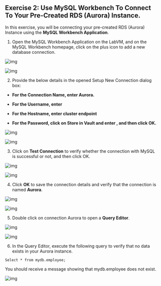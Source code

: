 ## Exercise 2: Use MySQL Workbench To Connect To Your Pre-Created RDS (Aurora) Instance.
In this exercise, you will be connecting your pre-created RDS (Aurora) Instance using the **MySQL Workbench Application**.

1. Open the MySQL Workbench Application on the LabVM, and on the MySQL Workbench homepage, click on the plus icon to add a new database connection.

![img](screenshots/17.png)

![img](screenshots/18.png)

2. Provide the below details in the opened Setup New Connection dialog box:

- **For the Connection Name, enter Aurora.**

- **For the Username, enter**

- **For the Hostname, enter cluster endpoint**

- **For the Password, click on Store in Vault and enter , and then click OK.**

![img](screenshots/19.png)

![img](screenshots/20.png)

3. Click on **Test Connection** to verify whether the connection with MySQL is successful or not, and then click OK.

![img](screenshots/21.png)

![img](screenshots/22.png)


4. Click **OK** to save the connection details and verify that the connection is named **Aurora**.

![img](screenshots/23.png)

![img](screenshots/24.png)

5. Double click on connection Aurora to open a **Query Editor**.

![img](screenshots/25.png)

![img](screenshots/26.png)

6. In the Query Editor, execute the following query to verify that no data exists in your Aurora instance.
```
Select * from mydb.employee;
```
You should receive a message showing that mydb.employee does not exist.

![img](screenshots/27.png)

